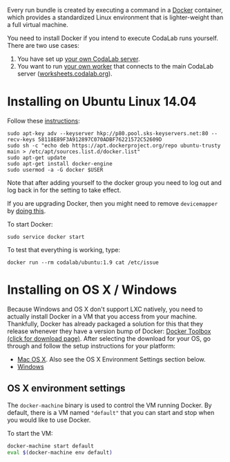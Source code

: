 Every run bundle is created by executing a command in a
[Docker](https://www.docker.com/) container, which provides a standardized
Linux environment that is lighter-weight than a full virtual machine.

You need to install Docker if you intend to execute CodaLab runs yourself.
There are two use cases:

1. You have set up [your own CodaLab server](Server-Setup).
1. You want to run [your own worker](Execution#running-your-own-worker) that
   connects to the main CodaLab server ([worksheets.codalab.org](https://worksheets.codalab.org)).

# Installing on Ubuntu Linux 14.04

Follow these [instructions](https://docs.docker.com/engine/installation/ubuntulinux/):

    sudo apt-key adv --keyserver hkp://p80.pool.sks-keyservers.net:80 --recv-keys 58118E89F3A912897C070ADBF76221572C52609D
    sudo sh -c "echo deb https://apt.dockerproject.org/repo ubuntu-trusty main > /etc/apt/sources.list.d/docker.list"
    sudo apt-get update
    sudo apt-get install docker-engine
    sudo usermod -a -G docker $USER

Note that after adding yourself to the docker group you need to log out and log back in for the setting to take effect.

If you are upgrading Docker, then you might need to remove `devicemapper` by [doing this](https://github.com/docker/docker/issues/14088).

To start Docker:

    sudo service docker start

To test that everything is working, type:

    docker run --rm codalab/ubuntu:1.9 cat /etc/issue

# Installing on OS X / Windows

Because Windows and OS X don't support LXC natively, you need to actually
install Docker in a VM that you access from your machine. Thankfully, Docker
has already packaged a solution for this that they release whenever they have a
version bump of Docker: [Docker Toolbox (click for download
page)](https://www.docker.com/docker-toolbox). After selecting the download for
your OS, go through and follow the setup instructions for your platform:

* [Mac OS X](https://docs.docker.com/mac/). Also see the OS X Environment Settings section below.
* [Windows](https://docs.docker.com/windows/)

## OS X environment settings

The `docker-machine` binary is used to control the VM running Docker. By
default, there is a VM named `"default"` that you can start and stop when you
would like to use Docker.

To start the VM:

```bash
docker-machine start default
eval $(docker-machine env default)
```
